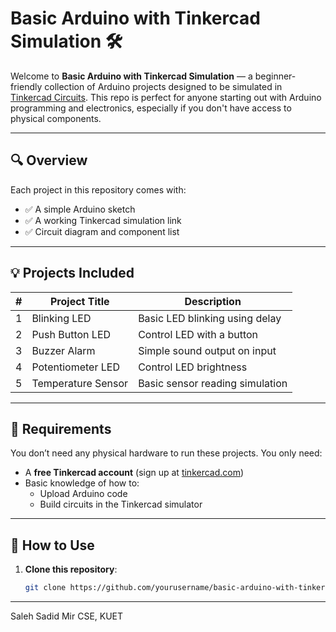 # Basic Arduino with Tinkercad Simulation 🛠️

Welcome to **Basic Arduino with Tinkercad Simulation** — a beginner-friendly collection of Arduino projects designed to be simulated in [Tinkercad Circuits](https://www.tinkercad.com/). This repo is perfect for anyone starting out with Arduino programming and electronics, especially if you don't have access to physical components.

---

## 🔍 Overview

Each project in this repository comes with:
- ✅ A simple Arduino sketch
- ✅ A working Tinkercad simulation link
- ✅ Circuit diagram and component list

---

## 💡 Projects Included

| #  | Project Title         | Description                        |
|----|------------------------|------------------------------------|
| 1  | Blinking LED           | Basic LED blinking using delay     |
| 2  | Push Button LED        | Control LED with a button          |
| 3  | Buzzer Alarm           | Simple sound output on input       |
| 4  | Potentiometer LED      | Control LED brightness             |
| 5  | Temperature Sensor     | Basic sensor reading simulation    |

---

## 🔧 Requirements

You don’t need any physical hardware to run these projects. You only need:

- A **free Tinkercad account** (sign up at [tinkercad.com](https://www.tinkercad.com/))
- Basic knowledge of how to:
  - Upload Arduino code
  - Build circuits in the Tinkercad simulator
---
## 🚀 How to Use

1. **Clone this repository**:
   ```bash
   git clone https://github.com/yourusername/basic-arduino-with-tinkercad-simulation.git

--------------
Saleh Sadid Mir 
CSE, KUET
